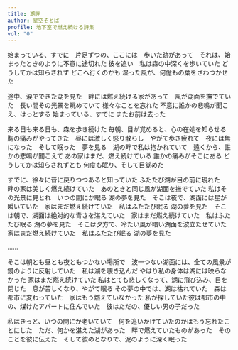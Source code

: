 ```yaml
---
title: 湖畔
author: 星空そとば
profile: 地下室で燃え続ける詩集
vol: "0"
---
```


始まっている、すでに　片足ずつの、ここには　歩いた跡があって　それは、始まったときのように不意に途切れた
彼を追い　私は森の中深くを歩いていた
どうしてかは知らされず
どこへ行くのかも
湿った風が、何億もの葉をざわつかせた

途中、涙でできた湖を見た　畔には燃え続ける家があって　風が湖面を撫でていた　長い間その光景を眺めていて
様々なことを忘れた
不意に誰かの悲鳴が聞こえ、はっとする
始まっている、すでに
またお前は去った

来る日も来る日も、森を歩き続けた
毎朝、目が覚めると、心の在処を知らせる胸の痛みがやってきた　昼には激しく怒り散らし　やがて歩き疲れて　夜には無になった　そして眠った　夢を見る　湖の畔で私は抱かれていて　遠くから、誰かの悲鳴が聞こえて
あの家はまだ、燃え続けている
誰かの痛みがそこにある
どうしてかは知らされずとも
何度も眠り、そして目覚めた

すでに、徐々に昔に戻りつつあると知っていた
ふたたび湖が目の前に現れた　畔の家は美しく燃え続けていた　あのときと同じ風が湖面を撫でていた
私はその光景に見とれ　いつの間にか眠る
湖の夢を見た　そこは夜で、湖面には星が瞬いていた　家はまだ燃え続けていた　私はふたたび眠る
湖の夢を見た　そこは朝で、湖面は絶対的な青さを湛えていた　家はまだ燃え続けていた　私はふたたび眠る
湖の夢を見た　そこは夕方で、冷たい風が暗い湖面を波立たせていた　家はまだ燃え続けていた　私はふたたび眠る
湖の夢を見た

……

そこは朝とも昼とも夜ともつかない場所で　波一つない湖面には、全ての風景が鏡のように反射していた　私は湖を覗き込んだ
やはり私の身体は湖には映らなかった
家はまだ燃え続けていた
私はとても悲しくなって、湖に飛び込み、目を閉じた　息が苦しくなり、やがて眠る
その夢の中では、湖は枯れていた　森は都市に変わっていた　家はもう燃えていなかった
私が探していた彼は都市の中の、煤けたアパートに住んでいた　彼はただの、優しい男の子だった

私はきっと、いつの間にか老いていて　何を追いかけていたのかはもう忘れたことにした　ただ、何かを湛えた湖があった　畔で燃えていたものがあった　そのことを彼に伝えた　そして彼のとなりで、泥のように深く眠った
